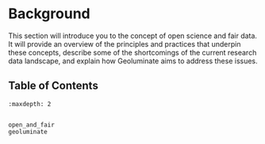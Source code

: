 # Background

This section will introduce you to the concept of open science and fair data. It will provide an overview of the principles and practices that underpin these concepts, describe some of the shortcomings of the current research data landscape, and explain how Geoluminate aims to address these issues.

## Table of Contents

```{toctree}
:maxdepth: 2


open_and_fair
geoluminate


```
